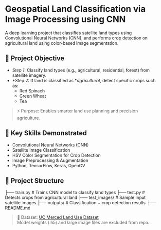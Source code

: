 # Geospatial Land Classification via Image Processing using CNN

A deep learning project that classifies satellite land types using Convolutional Neural Networks (CNN), and performs crop detection on agricultural land using color-based image segmentation.


## 📌 Project Objective

- *Step 1*: Classify land types (e.g., agricultural, residential, forest) from satellite imagery.
- *Step 2: If land is classified as **agricultural*, detect specific crops such as:
  - Red Spinach
  - Green Wheat
  - Tea

> ⚡ Purpose: Enables smarter land use planning and precision agriculture.



## 🧠 Key Skills Demonstrated

- Convolutional Neural Networks (CNN)
- Satellite Image Classification
- HSV Color Segmentation for Crop Detection
- Image Preprocessing & Augmentation
- Python, TensorFlow, Keras, OpenCV



## 📂 Project Structure

├── train.py         # Trains CNN model to classify land types 
├── test.py          # Detects crops from agricultural land 
├── test_images/     # Sample input satellite images 
├── outputs/         # Classification + crop detection results 
├── README.md



> 📌 Dataset: [UC Merced Land Use Dataset](http://weegee.vision.ucmerced.edu/datasets/landuse.html)  
> Model weights (.h5) and large image files are excluded from repo.





